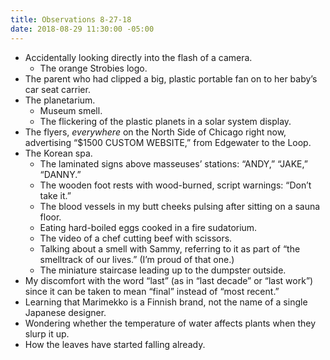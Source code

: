 ```yaml
---
title: Observations 8-27-18
date: 2018-08-29 11:30:00 -05:00
---
```


- Accidentally looking directly into the flash of a camera.
	- The orange Strobies logo.
- The parent who had clipped a big, plastic portable fan on to her baby’s car seat carrier.
- The planetarium.
	- Museum smell.
	- The flickering of the plastic planets in a solar system display.
- The flyers, *everywhere* on the North Side of Chicago right now, advertising “$1500 CUSTOM WEBSITE,” from Edgewater to the Loop.
- The Korean spa.
	- The laminated signs above masseuses’ stations: “ANDY,” “JAKE,” “DANNY.”
	- The wooden foot rests with wood-burned, script warnings: “Don’t take it.”
	- The blood vessels in my butt cheeks pulsing after sitting on a sauna floor.
	- Eating hard-boiled eggs cooked in a fire sudatorium.
	- The video of a chef cutting beef with scissors.
	- Talking about a smell with Sammy, referring to it as part of “the smelltrack of our lives.” (I’m proud of that one.)
	- The miniature staircase leading up to the dumpster outside.
- My discomfort with the word “last” (as in “last decade” or “last work”) since it can be taken to mean “final” instead of “most recent.”
- Learning that Marimekko is a Finnish brand, not the name of a single Japanese designer.
- Wondering whether the temperature of water affects plants when they slurp it up.
- How the leaves have started falling already.
